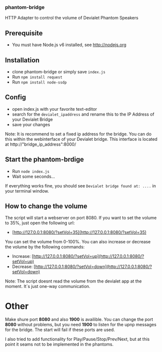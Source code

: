 ### phantom-bridge
HTTP Adapter to control the volume of Devialet Phantom Speakers

## Prerequisite
* You must have Node.js v6 installed, see http://nodejs.org

## Installation

* clone phantom-bridge or simply save `index.js`
* Run `npm install request`
* Run `npm install node-ssdp`


## Config 
* open index.js with your favorite text-editor
* search for the `devialet_ipaddress` and rename this to the IP Address of your Devialet Bridge
* save your changes

Note: It is recommend to set a fixed ip address for the bridge. You can do this within the webinterface of your Devialet bridge. This interface is located at http://"bridge_ip_address":8000/


## Start the phantom-brdige
* Run `node index.js`
* Wait some seconds...

If everything works fine, you should see `Devialet bridge found at: ....` in your terminal window. 


## How to change the volume
The script will start a webserver on port 8080. If you want to set the volume to 35%, just open the following url:

- [http://127.0.0.1:8080/?setVol=35](http://127.0.0.1:8080/?setVol=35)

You can set the volume from 0-100%. 
You can also increase or decrease the volume by the following commands:

- Increase: [http://127.0.0.1:8080/?setVol=up](http://127.0.0.1:8080/?setVol=up)
- Decrease: [http://127.0.0.1:8080/?setVol=down](http://127.0.0.1:8080/?setVol=down)


Note: The script doesnt read the volume from the devialet app at the moment. It´s just one-way communication. 



# Other
Make shure port **8080** and also **1900** is availible. You can change the port **8080** without problems, but you need **1900** to listen for the upnp messages for the bridge. The start will fail if these ports are used. 

I also tried to add functionality for Play/Pause/Stop/Prev/Next, but at this point it seams not to be implemented in the phantoms. 

